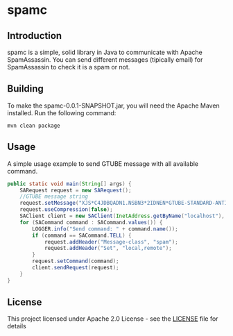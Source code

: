 # spamc
## Introduction
spamc is a simple, solid library in Java to communicate with Apache SpamAssassin.
You can send different messages (tipically email) for SpamAssassin to check it is a spam or not.

## Building
To make the spamc-0.0.1-SNAPSHOT.jar, you will need the Apache Maven installed.
Run the following command:
```
mvn clean package
```

## Usage
A simple usage example to send GTUBE message with all available command.
```java
public static void main(String[] args) {
    SARequest request = new SARequest();
    //GTUBE message string
    request.setMessage("XJS*C4JDBQADN1.NSBN3*2IDNEN*GTUBE-STANDARD-ANTI-UBE-TEST-EMAIL*C.34X");
    request.useCompression(false);
    SAClient client = new SAClient(InetAddress.getByName("localhost"), 783);
    for (SACommand command : SACommand.values()) {
        LOGGER.info("Send command: " + command.name());
        if (command == SACommand.TELL) {
            request.addHeader("Message-class", "spam");
            request.addHeader("Set", "local,remote");
        }
        request.setCommand(command);
        client.sendRequest(request);
    }
}
```

## License
This project licensed under Apache 2.0 License - see the [LICENSE](LICENSE) file for details